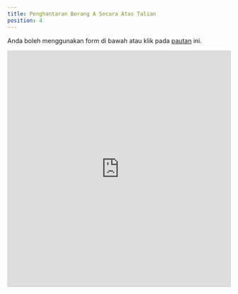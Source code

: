 ```yaml
---
title: Penghantaran Borang A Secara Atas Talian
position: 4
---
```

Anda boleh menggunakan form di bawah atau klik pada [pautan](https://airtable.com/shr9CVxVZoDhUZGnO) ini.

<iframe class="airtable-embed" src="https://airtable.com/embed/shr9CVxVZoDhUZGnO?backgroundColor=yellow" frameborder="0" onmousewheel="" width="100%" height="533" style="background: transparent; border: 1px solid #ccc;"></iframe>